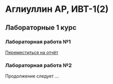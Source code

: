 # Аглиуллин АР, ИВТ-1(2)
## Лабораторные 1 курс
### Лабораторная работа №1 
[Переместиться на отчёт](labprog/lab1/lab_1-Аглиуллин_Амир_1_ИВТ-1(2).md)
### Лабораторная работа №2
Продолжение следует ...
